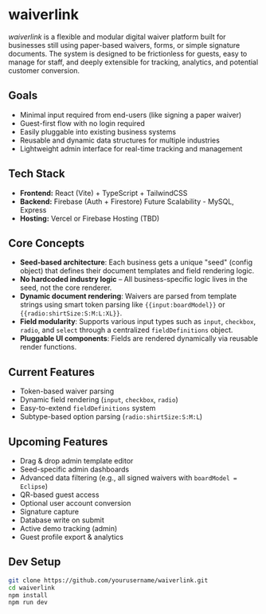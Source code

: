 # waiverlink

*waiverlink* is a flexible and modular digital waiver platform built for businesses still using paper-based waivers, forms, or simple signature documents.
The system is designed to be frictionless for guests, easy to manage for staff, and deeply extensible for tracking, analytics, and potential customer conversion.

## Goals

- Minimal input required from end-users (like signing a paper waiver)
- Guest-first flow with no login required
- Easily pluggable into existing business systems
- Reusable and dynamic data structures for multiple industries
- Lightweight admin interface for real-time tracking and management

## Tech Stack

- **Frontend:** React (Vite) + TypeScript + TailwindCSS
- **Backend:** Firebase (Auth + Firestore) Future Scalability - MySQL, Express
- **Hosting:** Vercel or Firebase Hosting (TBD)

## Core Concepts

- **Seed-based architecture**: Each business gets a unique "seed" (config object) that defines their document templates and field rendering logic.
- **No hardcoded industry logic** – All business-specific logic lives in the seed, not the core renderer.
- **Dynamic document rendering**: Waivers are parsed from template strings using smart token parsing like `{{input:boardModel}}` or `{{radio:shirtSize:S:M:L:XL}}`.
- **Field modularity**: Supports various input types such as `input`, `checkbox`, `radio`, and `select` through a centralized `fieldDefinitions` object.
- **Pluggable UI components**: Fields are rendered dynamically via reusable render functions.

## Current Features

- Token-based waiver parsing
- Dynamic field rendering (`input`, `checkbox`, `radio`)
- Easy-to-extend `fieldDefinitions` system
- Subtype-based option parsing (`radio:shirtSize:S:M:L`)

## Upcoming Features

- Drag & drop admin template editor
- Seed-specific admin dashboards
- Advanced data filtering (e.g., all signed waivers with `boardModel = Eclipse`)
- QR-based guest access
- Optional user account conversion
- Signature capture
- Database write on submit
- Active demo tracking (admin)
- Guest profile export & analytics

## Dev Setup

```bash
git clone https://github.com/yourusername/waiverlink.git
cd waiverlink
npm install
npm run dev
